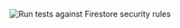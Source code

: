 ![Run tests against Firestore security rules](https://github.com/maxday/firestore-test-security-rules-quarkus/workflows/Run%20tests%20against%20Firestore%20security%20rules/badge.svg)
